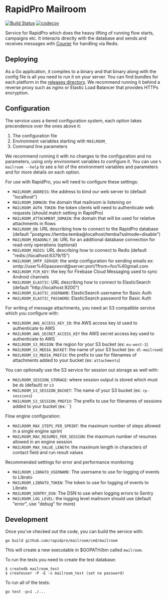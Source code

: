 # RapidPro Mailroom

[![Build Status](https://github.com/rapidpro/mailroom/workflows/CI/badge.svg)](https://github.com/rapidpro/mailroom/actions?query=workflow%3ACI)
[![codecov](https://codecov.io/gh/rapidpro/mailroom/branch/main/graph/badge.svg)](https://codecov.io/gh/rapidpro/mailroom)

Service for RapidPro which does the heavy lifting of running flow starts, campaigns etc. It interacts directly with the database 
and sends and receives messages with [Courier](https://github.com/nyaruka/courier) for handling via Redis.

## Deploying

As a Go application, it compiles to a binary and that binary along with the config file is all
you need to run it on your server. You can find bundles for each platform in the
[releases directory](https://github.com/rapidpro/mailroom/releases). We recommend running it
behind a reverse proxy such as nginx or Elastic Load Balancer that provides HTTPs encryption.

## Configuration

The service uses a tiered configuration system, each option takes precendence over the ones above it:

1.  The configuration file
2.  Environment variables starting with `MAILROOM_`
3.  Command line parameters

We recommend running it with no changes to the configuration and no parameters, using only
environment variables to configure it. You can use `% mailroom --help` to see a list of the
environment variables and parameters and for more details on each option.

For use with RapidPro, you will need to configure these settings:

- `MAILROOM_ADDRESS`: the address to bind our web server to (default "localhost")
- `MAILROOM_DOMAIN`: the domain that mailroom is listening on
- `MAILROOM_AUTH_TOKEN`: the token clients will need to authenticate web requests (should match setting in RapidPro)
- `MAILROOM_ATTACHMENT_DOMAIN`: the domain that will be used for relative attachments in flows
- `MAILROOM_DB`: URL describing how to connect to the RapidPro database (default "postgres://temba:temba@localhost/temba?sslmode=disable")
- `MAILROOM_READONLY_DB`: URL for an additional database connection for read-only operations (optional)
- `MAILROOM_REDIS`: URL describing how to connect to Redis (default "redis://localhost:6379/15")
- `MAILROOM_SMTP_SERVER`: the smtp configuration for sending emails ex: smtp://user%40password@server:port/?from=foo%40gmail.com
- `MAILROOM_FCM_KEY`: the key for Firebase Cloud Messaging used to sync Android channels
- `MAILROOM_ELASTIC`: URL describing how to connect to ElasticSearch (default "http://localhost:9200")
- `MAILROOM_ELASTIC_USERNAME`: ElasticSearch username for Basic Auth
- `MAILROOM_ELASTIC_PASSWORD`: ElasticSearch password for Basic Auth

For writing of message attachments, you need an S3 compatible service which you configure with:

- `MAILROOM_AWS_ACCESS_KEY_ID`: the AWS access key id used to authenticate to AWS
- `MAILROOM_AWS_SECRET_ACCESS_KEY` the AWS secret access key used to authenticate to AWS
- `MAILROOM_S3_REGION`: the region for your S3 bucket (ex: `eu-west-1`)
- `MAILROOM_S3_MEDIA_BUCKET`: the name of your S3 bucket (ex: `dl-mailroom`)
- `MAILROOM_S3_MEDIA_PREFIX`: the prefix to use for filenames of attachments added to your bucket (ex: `attachments`)

You can optionally use the S3 service for session out storage as well with:

- `MAILROOM_SESSION_STORAGE`: where session output is stored which must be `db` (default) or `s3`
- `MAILROOM_S3_SESSION_BUCKET`: The name of your S3 bucket (ex: `rp-sessions`)
- `MAILROOM_S3_SESSION_PREFIX`: The prefix to use for filenames of sessions added to your bucket (ex: ``)

Flow engine configuration:

- `MAILROOM_MAX_STEPS_PER_SPRINT`: the maximum number of steps allowed in a single engine sprint
- `MAILROOM_MAX_RESUMES_PER_SESSION`: the maximum number of resumes allowed in an engine session
- `MAILROOM_MAX_VALUE_LENGTH`: the maximum length in characters of contact field and run result values

Recommended settings for error and performance monitoring:

- `MAILROOM_LIBRATO_USERNAME`: The username to use for logging of events to Librato
- `MAILROOM_LIBRATO_TOKEN`: The token to use for logging of events to Librato
- `MAILROOM_SENTRY_DSN`: The DSN to use when logging errors to Sentry
- `MAILROOM_LOG_LEVEL`: the logging level mailroom should use (default "error", use "debug" for more)

## Development

Once you've checked out the code, you can build the service with:

```
go build github.com/rapidpro/mailroom/cmd/mailroom
```

This will create a new executable in $GOPATH/bin called `mailroom`.

To run the tests you need to create the test database:

```
$ createdb mailroom_test
$ createuser -P -E -s mailroom_test (set no password)
```

To run all of the tests:

```
go test -p=1 ./...
```
